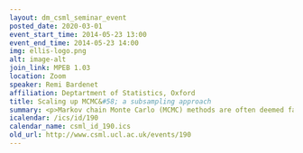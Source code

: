 ```yaml
---
layout: dm_csml_seminar_event
posted_date: 2020-03-01
event_start_time: 2014-05-23 13:00
event_end_time: 2014-05-23 14:00
img: ellis-logo.png
alt: image-alt
join_link: MPEB 1.03
location: Zoom
speaker: Remi Bardenet
affiliation: Deptartment of Statistics, Oxford
title: Scaling up MCMC&#58; a subsampling approach
summary: <p>Markov chain Monte Carlo (MCMC) methods are often deemed far too computationally intensive to be of any practical use for large datasets. In this talk, I will describe a methodology that aims to scale up the Metropolis-Hastings (MH) algorithm in this context. We propose an approximate implementation of the accept/reject step of MH based on concentration inequalities, which only requires evaluating the likelihood of a random subset of the data, yet is guaranteed to coincide with the accept/reject step based on the full dataset with a probability superior to a user-specified tolerance level. This adaptive subsampling technique is an alternative to the recent approach developed in (Korattikara et al., to appear in ICML'14), and it allows to establish rigorously that the resulting approximate MH algorithm samples from a perturbed version of the target distribution of interest. Furthermore, the total variation distance between this perturbed target and the target of interest is controlled explicitely. I will demonstrate the benefits and limitations of this scheme on several examples.</p><p>Joint work with Arnaud Doucet and Chris Holmes, ICML'14.<br/><a href="http&#58;//jmlr.org/proceedings/papers/v32/bardenet14.html">Paper link</a></p>
icalendar: /ics/id/190
calendar_name: csml_id_190.ics
old_url: http://www.csml.ucl.ac.uk/events/190
---
```

